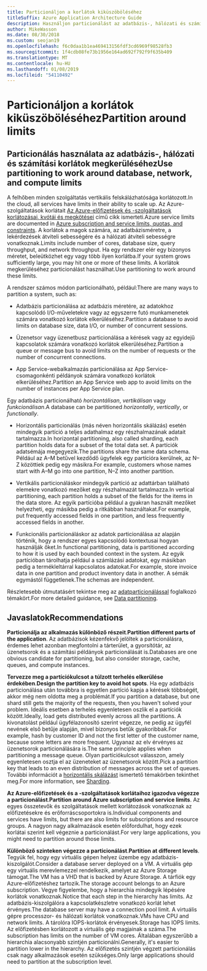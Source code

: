 ```yaml
---
title: Particionáljon a korlátok kiküszöböléséhez
titleSuffix: Azure Application Architecture Guide
description: Használjon particionálást az adatbázis-, hálózati és számítási korlátok megkerüléséhez.
author: MikeWasson
ms.date: 08/30/2018
ms.custom: seojan19
ms.openlocfilehash: f6c0daa1b1ea469413156fdf3cd6969f98528fb3
ms.sourcegitcommit: 1f4cdb08fe73b1956e164ad692f792f9f635b409
ms.translationtype: MT
ms.contentlocale: hu-HU
ms.lasthandoff: 01/08/2019
ms.locfileid: "54110492"
---
```

# <a name="partition-around-limits"></a><span data-ttu-id="005dd-103">Particionáljon a korlátok kiküszöböléséhez</span><span class="sxs-lookup"><span data-stu-id="005dd-103">Partition around limits</span></span>

## <a name="use-partitioning-to-work-around-database-network-and-compute-limits"></a><span data-ttu-id="005dd-104">Particionálás használata az adatbázis-, hálózati és számítási korlátok megkerüléséhez</span><span class="sxs-lookup"><span data-stu-id="005dd-104">Use partitioning to work around database, network, and compute limits</span></span>

<span data-ttu-id="005dd-105">A felhőben minden szolgáltatás vertikális felskálázhatósága korlátozott.</span><span class="sxs-lookup"><span data-stu-id="005dd-105">In the cloud, all services have limits in their ability to scale up.</span></span> <span data-ttu-id="005dd-106">Az Azure-szolgáltatások korlátait [Az Azure-előfizetések és -szolgáltatások korlátozásai, kvótái és megkötései][azure-limits] című cikk ismerteti.</span><span class="sxs-lookup"><span data-stu-id="005dd-106">Azure service limits are documented in [Azure subscription and service limits, quotas, and constraints][azure-limits].</span></span> <span data-ttu-id="005dd-107">A korlátok a magok számára, az adatbázisméretre, a lekérdezések átviteli sebességére és a hálózati átviteli sebességre vonatkoznak.</span><span class="sxs-lookup"><span data-stu-id="005dd-107">Limits include number of cores, database size, query throughput, and network throughput.</span></span> <span data-ttu-id="005dd-108">Ha egy rendszer elér egy bizonyos méretet, beleütközhet egy vagy több ilyen korlátba.</span><span class="sxs-lookup"><span data-stu-id="005dd-108">If your system grows sufficiently large, you may hit one or more of these limits.</span></span> <span data-ttu-id="005dd-109">A korlátok megkerüléséhez particionálást használhat.</span><span class="sxs-lookup"><span data-stu-id="005dd-109">Use partitioning to work around these limits.</span></span>

<span data-ttu-id="005dd-110">A rendszer számos módon particionálható, például:</span><span class="sxs-lookup"><span data-stu-id="005dd-110">There are many ways to partition a system, such as:</span></span>

- <span data-ttu-id="005dd-111">Adatbázis particionálása az adatbázis méretére, az adatokhoz kapcsolódó I/O-műveletekre vagy az egyszerre futó munkamenetek számára vonatkozó korlátok elkerüléséhez.</span><span class="sxs-lookup"><span data-stu-id="005dd-111">Partition a database to avoid limits on database size, data I/O, or number of concurrent sessions.</span></span>

- <span data-ttu-id="005dd-112">Üzenetsor vagy üzenetbusz particionálása a kérések vagy az egyidejű kapcsolatok számára vonatkozó korlátok elkerüléséhez.</span><span class="sxs-lookup"><span data-stu-id="005dd-112">Partition a queue or message bus to avoid limits on the number of requests or the number of concurrent connections.</span></span>

- <span data-ttu-id="005dd-113">App Service-webalkalmazás particionálása az App Service-csomagonkénti példányok számára vonatkozó korlátok elkerüléséhez.</span><span class="sxs-lookup"><span data-stu-id="005dd-113">Partition an App Service web app to avoid limits on the number of instances per App Service plan.</span></span>

<span data-ttu-id="005dd-114">Egy adatbázis particionálható *horizontálisan*, *vertikálisan* vagy *funkcionálisan*.</span><span class="sxs-lookup"><span data-stu-id="005dd-114">A database can be partitioned *horizontally*, *vertically*, or *functionally*.</span></span>

- <span data-ttu-id="005dd-115">Horizontális particionálás (más néven horizontális skálázás) esetén mindegyik partíció a teljes adathalmaz egy részhalmazának adatait tartalmazza.</span><span class="sxs-lookup"><span data-stu-id="005dd-115">In horizontal partitioning, also called sharding, each partition holds data for a subset of the total data set.</span></span> <span data-ttu-id="005dd-116">A partíciók adatsémája megegyezik.</span><span class="sxs-lookup"><span data-stu-id="005dd-116">The partitions share the same data schema.</span></span> <span data-ttu-id="005dd-117">Például az A&ndash;M betűvel kezdődő ügyfelek egy partícióra kerülnek, az N&ndash;Z közöttiek pedig egy másikra.</span><span class="sxs-lookup"><span data-stu-id="005dd-117">For example, customers whose names start with A&ndash;M go into one partition, N&ndash;Z into another partition.</span></span>

- <span data-ttu-id="005dd-118">Vertikális particionáláskor mindegyik partíció az adattárban található elemekre vonatkozó mezőket egy részhalmazát tartalmazza.</span><span class="sxs-lookup"><span data-stu-id="005dd-118">In vertical partitioning, each partition holds a subset of the fields for the items in the data store.</span></span> <span data-ttu-id="005dd-119">Az egyik partícióba például a gyakran használt mezőket helyezheti, egy másikba pedig a ritkábban használtakat.</span><span class="sxs-lookup"><span data-stu-id="005dd-119">For example, put frequently accessed fields in one partition, and less frequently accessed fields in another.</span></span>

- <span data-ttu-id="005dd-120">Funkcionális particionáláskor az adatok particionálása az alapján történik, hogy a rendszer egyes kapcsolódó kontextusai hogyan használják őket.</span><span class="sxs-lookup"><span data-stu-id="005dd-120">In functional partitioning, data is partitioned according to how it is used by each bounded context in the system.</span></span> <span data-ttu-id="005dd-121">Az egyik partícióban tárolhatja például a számlázási adatokat, egy másikban pedig a termékleltárral kapcsolatos adatokat.</span><span class="sxs-lookup"><span data-stu-id="005dd-121">For example, store invoice data in one partition and product inventory data in another.</span></span> <span data-ttu-id="005dd-122">A sémák egymástól függetlenek.</span><span class="sxs-lookup"><span data-stu-id="005dd-122">The schemas are independent.</span></span>

<span data-ttu-id="005dd-123">Részletesebb útmutatásért tekintse meg az [adatparticionálással][data-partitioning-guidance] foglalkozó témakört.</span><span class="sxs-lookup"><span data-stu-id="005dd-123">For more detailed guidance, see [Data partitioning][data-partitioning-guidance].</span></span>

## <a name="recommendations"></a><span data-ttu-id="005dd-124">Javaslatok</span><span class="sxs-lookup"><span data-stu-id="005dd-124">Recommendations</span></span>

<span data-ttu-id="005dd-125">**Particionálja az alkalmazás különböző részeit**.</span><span class="sxs-lookup"><span data-stu-id="005dd-125">**Partition different parts of the application**.</span></span> <span data-ttu-id="005dd-126">Az adatbázisok kézenfekvő jelöltek a particionálásra, érdemes lehet azonban megfontolni a tárterület, a gyorsítótár, az üzenetsorok és a számítási példányok particionálását is.</span><span class="sxs-lookup"><span data-stu-id="005dd-126">Databases are one obvious candidate for partitioning, but also consider storage, cache, queues, and compute instances.</span></span>

<span data-ttu-id="005dd-127">**Tervezze meg a partíciókulcsot a túlzott terhelés elkerülése érdekében**.</span><span class="sxs-lookup"><span data-stu-id="005dd-127">**Design the partition key to avoid hot spots**.</span></span> <span data-ttu-id="005dd-128">Ha egy adatbázis particionálása után továbbra is egyetlen partíció kapja a kérések többségét, akkor még nem oldotta meg a problémát.</span><span class="sxs-lookup"><span data-stu-id="005dd-128">If you partition a database, but one shard still gets the majority of the requests, then you haven't solved your problem.</span></span> <span data-ttu-id="005dd-129">Ideális esetben a terhelés egyenletesen oszlik el a partíciók között.</span><span class="sxs-lookup"><span data-stu-id="005dd-129">Ideally, load gets distributed evenly across all the partitions.</span></span> <span data-ttu-id="005dd-130">A kivonatolást például ügyfélazonosító szerint végezze, ne pedig az ügyfél nevének első betűje alapján, mivel bizonyos betűk gyakoribbak.</span><span class="sxs-lookup"><span data-stu-id="005dd-130">For example, hash by customer ID and not the first letter of the customer name, because some letters are more frequent.</span></span> <span data-ttu-id="005dd-131">Ugyanaz az elv érvényes az üzenetsorok particionálására is.</span><span class="sxs-lookup"><span data-stu-id="005dd-131">The same principle applies when partitioning a message queue.</span></span> <span data-ttu-id="005dd-132">Olyan partíciókulcsot válasszon, amely egyenletesen osztja el az üzeneteket az üzenetsorok között.</span><span class="sxs-lookup"><span data-stu-id="005dd-132">Pick a partition key that leads to an even distribution of messages across the set of queues.</span></span> <span data-ttu-id="005dd-133">További információt a [horizontális skálázást][sharding] ismertető témakörben tekinthet meg.</span><span class="sxs-lookup"><span data-stu-id="005dd-133">For more information, see [Sharding][sharding].</span></span>

<span data-ttu-id="005dd-134">**Az Azure-előfizetések és a -szolgáltatások korlátaihoz igazodva végezze a particionálást**.</span><span class="sxs-lookup"><span data-stu-id="005dd-134">**Partition around Azure subscription and service limits**.</span></span> <span data-ttu-id="005dd-135">Az egyes összetevők és szolgáltatások mellett korlátozások vonatkoznak az előfizetésekre és erőforráscsoportokra is.</span><span class="sxs-lookup"><span data-stu-id="005dd-135">Individual components and services have limits, but there are also limits for subscriptions and resource groups.</span></span> <span data-ttu-id="005dd-136">A nagyon nagy alkalmazások esetén előfordulhat, hogy ezek korlátai szerint kell végeznie a particionálást.</span><span class="sxs-lookup"><span data-stu-id="005dd-136">For very large applications, you might need to partition around those limits.</span></span>

<span data-ttu-id="005dd-137">**Különböző szinteken végezze a particionálást**.</span><span class="sxs-lookup"><span data-stu-id="005dd-137">**Partition at different levels**.</span></span> <span data-ttu-id="005dd-138">Tegyük fel, hogy egy virtuális gépen helyez üzembe egy adatbázis-kiszolgálót.</span><span class="sxs-lookup"><span data-stu-id="005dd-138">Consider a database server deployed on a VM.</span></span> <span data-ttu-id="005dd-139">A virtuális gép egy virtuális merevlemezzel rendelkezik, amelyet az Azure Storage támogat.</span><span class="sxs-lookup"><span data-stu-id="005dd-139">The VM has a VHD that is backed by Azure Storage.</span></span> <span data-ttu-id="005dd-140">A tárfiók egy Azure-előfizetéshez tartozik.</span><span class="sxs-lookup"><span data-stu-id="005dd-140">The storage account belongs to an Azure subscription.</span></span> <span data-ttu-id="005dd-141">Vegye figyelembe, hogy a hierarchia mindegyik lépésére korlátok vonatkoznak.</span><span class="sxs-lookup"><span data-stu-id="005dd-141">Notice that each step in the hierarchy has limits.</span></span> <span data-ttu-id="005dd-142">Az adatbázis-kiszolgálóra a kapcsolatkészletre vonatkozó korlát lehet érvényes.</span><span class="sxs-lookup"><span data-stu-id="005dd-142">The database server may have a connection pool limit.</span></span> <span data-ttu-id="005dd-143">A virtuális gépre processzor- és hálózati korlátok vonatkoznak.</span><span class="sxs-lookup"><span data-stu-id="005dd-143">VMs have CPU and network limits.</span></span> <span data-ttu-id="005dd-144">A tárolóra IOPS-korlátok érvényesek.</span><span class="sxs-lookup"><span data-stu-id="005dd-144">Storage has IOPS limits.</span></span> <span data-ttu-id="005dd-145">Az előfizetésben korlátozott a virtuális gép magjainak a száma.</span><span class="sxs-lookup"><span data-stu-id="005dd-145">The subscription has limits on the number of VM cores.</span></span> <span data-ttu-id="005dd-146">Általában egyszerűbb a hierarchia alacsonyabb szintjén particionálni.</span><span class="sxs-lookup"><span data-stu-id="005dd-146">Generally, it's easier to partition lower in the hierarchy.</span></span> <span data-ttu-id="005dd-147">Az előfizetés szintjén végzett particionálás csak nagy alkalmazások esetén szükséges.</span><span class="sxs-lookup"><span data-stu-id="005dd-147">Only large applications should need to partition at the subscription level.</span></span>

<!-- links -->

[azure-limits]: /azure/azure-subscription-service-limits
[data-partitioning-guidance]: ../../best-practices/data-partitioning.md
[sharding]: ../../patterns/sharding.md
